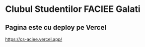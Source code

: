 # Clubul Studentilor FACIEE Galati

## Pagina este cu deploy pe Vercel

https://cs-aciee.vercel.app/

